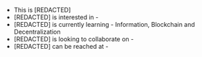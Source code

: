 - This is  [REDACTED]
- [REDACTED] is interested in - 
- [REDACTED] is currently learning - Information, Blockchain and Decentralization
- [REDACTED] is looking to collaborate on - 
- [REDACTED] can be reached at -

<!---
fb30-mw/fb30-mw is a ✨ special ✨ repository because its `README.md` (this file) appears on your GitHub profile.
You can click the Preview link to take a look at your changes.
--->
